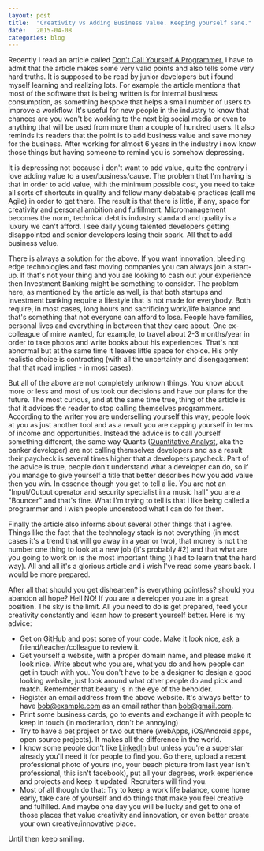 ```yaml
---
layout: post
title:  "Creativity vs Adding Business Value. Keeping yourself sane."
date:   2015-04-08
categories: blog
---
```


Recently I read an article called [Don't Call Yourself A Programmer.](http://www.kalzumeus.com/2011/10/28/dont-call-yourself-a-programmer/) I have to admit that the article makes some very valid points and also tells some very hard truths. It is supposed to be read by junior developers but i found myself learning and realizing lots. For example the article mentions that most of the software that is being written is for internal business consumption, as something bespoke that helps a small number of users to improve a workflow. It's useful for new people in the industry to know that chances are you won't be working to the next big social media or even to anything that will be used from more than a couple of hundred users. It also reminds its readers that the point is to add business value and save money for the business. After working for almost 6 years in the industry i now know those things but having someone to remind you is somehow depressing. 

It is depressing not because i don't want to add value, quite the contrary i love adding value to a user/business/cause. The problem that I'm having is that in order to add value, with the minimum possible cost, you need to take all sorts of shortcuts in quality and follow many debatable practices (call me Agile) in order to get there. The result is that there is little, if any, space for creativity and personal ambition and fulfillment. Micromanagement becomes the norm, technical debt is industry standard and quality is a luxury we can't afford. I see daily young talented developers getting disappointed and senior developers losing their spark. All that to add business value.

There is always a solution for the above. If you want innovation, bleeding edge technologies and fast moving companies you can always join a start-up. If that's not your thing and you are looking to cash out your experience then Investment Banking might be something to consider. The problem here, as mentioned by the article as well, is that both startups and investment banking require a lifestyle that is not made for everybody. Both require, in most cases, long hours and sacrificing work/life balance and that's something that not everyone can afford to lose. People have families, personal lives and everything in between that they care about. One ex-colleague of mine wanted, for example, to travel about 2-3 months/year in order to take photos and write books about his experiences. That's not abnormal but at the same time it leaves little space for choice. His only realistic choice is contracting (with all the uncertainty and disengagement that that road implies - in most cases).

But all of the above are not completely unknown things. You know about more or less and most of us took our decisions and have our plans for the future. The most curious, and at the same time true, thing of the article is that it advices the reader to stop calling themselves programmers. According to the writer you are underselling yourself this way, people look at you as just another tool and as a result you are capping yourself in terms of income and opportunities. Instead the advice is to call yourself something different, the same way Quants ([Quantitative Analyst](https://en.wikipedia.org/wiki/Quantitative_analyst), aka the banker developer) are not calling themselves developers and as a result their paycheck is several times higher that a developers paycheck. Part of the advice is true, people don't understand what a developer can do, so if you manage to give yourself a title that better describes how you add value then you win. In essence though you get to tell a lie. You are not an "Input/Output operator and security specialist in a music hall" you are a "Bouncer" and that's fine. What I'm trying to tell is that i like being called a programmer and i wish people understood what I can do for them.

Finally the article also informs about several other things that i agree. Things like the fact that the technology stack is not everything (in most cases it's a trend that will go away in a year or two), that money is not the number one thing to look at a new job (it's probably #2) and that what are you going to work on is the most important thing (i had to learn that the hard way). All and all it's a glorious article and i wish I've read some years back. I would be more prepared.

After all that should you get dishearten? is everything pointless? should you abandon all hope? Hell NO! If you are a developer you are in a great position. The sky is the limit. All you need to do is get prepared, feed your creativity constantly and learn how to present yourself better. Here is my advice:

* Get on [GitHub](https://github.com/) and post some of your code. Make it look nice, ask a friend/teacher/colleague to review it.
* Get yourself a website, with a proper domain name, and please make it look nice. Write about who you are, what you do and how people can get in touch with you. You don't have to be a designer to design a good looking website, just look around what other people do and pick and match. Remember that beauty is in the eye of the beholder.
* Register an email address from the above website. It's always better to have bob@example.com as an email rather than bob@gmail.com.
* Print some business cards, go to events and exchange it with people to keep in touch (in moderation, don't be annoying)
* Try to have a pet project or two out there (webApps, iOS/Android apps, open source projects). It makes all the difference in the world.
* I know some people don't like [LinkedIn](https://www.linkedin.com) but unless you're a superstar already you'll need it for people to find you. Go there, upload a recent professional photo of yours (no, your beach picture from last year isn't professional, this isn't facebook), put all your degrees, work experience and projects and keep it updated. Recruiters will find you.
* Most of all though do that: Try to keep a work life balance, come home early, take care of yourself and do things that make you feel creative and fulfilled. And maybe one day you will be lucky and get to one of those places that value creativity and innovation, or even better create your own creative/innovative place.

Until then keep smiling.